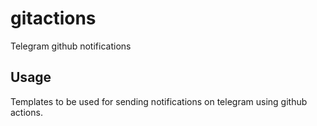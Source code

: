 # gitactions

Telegram github notifications

## Usage

Templates to be used for sending notifications on telegram using github actions.
